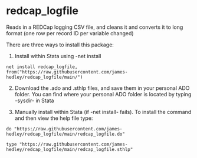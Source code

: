 # redcap_logfile
Reads in a REDCap logging CSV file, and cleans it and converts it to long format (one row per record ID per variable changed)


There are three ways to install this package:
  1. Install within Stata using -net install
  
    net install redcap_logfile, from("https://raw.githubusercontent.com/james-hedley/redcap_logfile/main/")
  
  2. Download the .ado and .sthlp files, and save them in your personal ADO folder. You can find where your personal ADO folder is located by typing -sysdir- in Stata
 
  3. Manually install within Stata (if -net install- fails). To install the command and then view the help file type:
    
    do "https://raw.githubusercontent.com/james-hedley/redcap_logfile/main/redcap_logfile.do"
    
    type "https://raw.githubusercontent.com/james-hedley/redcap_logfile/main/redcap_logfile.sthlp"
